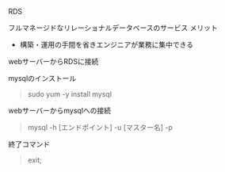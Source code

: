 RDS

フルマネージドなリレーショナルデータベースのサービス
メリット
 - 構築・運用の手間を省きエンジニアが業務に集中できる

webサーバーからRDSに接続

mysqlのインストール
> sudo yum -y install mysql

webサーバーからmysqlへの接続
> mysql -h [エンドポイント] -u [マスター名] -p

終了コマンド
> exit;
